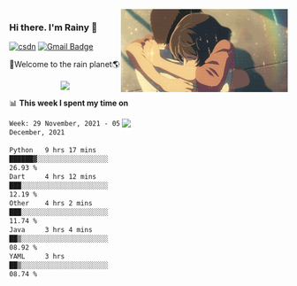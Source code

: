 <img  align='right' height="150" src="https://github.com/LikeRainDay/LikeRainDay/blob/master/pic/img_rain_1.gif?raw=true">



### Hi there. I'm Rainy :lemon:

[![csdn](https://img.shields.io/badge/-csdn-c14438?style=flat-square&logo=c&logoColor=white)](https://blog.csdn.net/qq_15807167)
[![Gmail Badge](https://img.shields.io/badge/-gmail-c14438?style=flat-square&logo=Gmail&logoColor=white&link=mailto:houshuai0816@gmail.com)](mailto:houshuai0816@gmail.com)

🚀Welcome to the rain planet🌎

<center>
<img align='center'  src="https://source.unsplash.com/random/1200x600">
</center>

📊 **This week I spent my time on**

<img align='right'   width="300" src="https://github-readme-stats.vercel.app/api?username=LikeRainDay&show_icons=true&title_color=fff&icon_color=79ff97&text_color=9f9f9f&bg_color=151515">

<!--START_SECTION:waka-->
```text
Week: 29 November, 2021 - 05 December, 2021

Python   9 hrs 17 mins   ██████▓░░░░░░░░░░░░░░░░░░   26.93 % 
Dart     4 hrs 12 mins   ███░░░░░░░░░░░░░░░░░░░░░░   12.19 % 
Other    4 hrs 2 mins    ███░░░░░░░░░░░░░░░░░░░░░░   11.74 % 
Java     3 hrs 4 mins    ██▒░░░░░░░░░░░░░░░░░░░░░░   08.92 % 
YAML     3 hrs           ██▒░░░░░░░░░░░░░░░░░░░░░░   08.74 % 
```
<!--END_SECTION:waka-->
